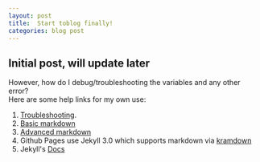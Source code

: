 ```yaml
---
layout: post
title:  Start toblog finally!
categories: blog post
---
```

## Initial post, will update later
However, how do I debug/troubleshooting the variables and any other error?  
Here are some help links for my own use:  
1. [Troubleshooting](https://help.github.com/articles/troubleshooting-jekyll-builds/).  
2. [Basic markdown](https://help.github.com/articles/basic-writing-and-formatting-syntax/)  
3. [Advanced markdown](https://help.github.com/articles/basic-writing-and-formatting-syntax/)  
4. Github Pages use Jekyll 3.0 which supports markdown via [kramdown](http://kramdown.gettalong.org/quickref.html#quick-reference)
5. Jekyll's [Docs](https://jekyllrb.com/docs/home/)
